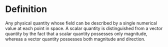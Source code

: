 # Definition

Any physical quantity whose field can be described by a single numerical
value at each point in space. A scalar quantity is distinguished from a
vector quantity by the fact that a scalar quantity possesses only
magnitude, whereas a vector quantity possesses both magnitude and
direction.
